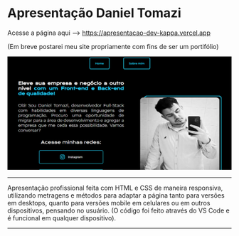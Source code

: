 # Apresentação Daniel Tomazi
Acesse a página aqui --> https://apresentacao-dev-kappa.vercel.app

(Em breve postarei meu site propriamente com fins de ser um portifólio)

![image](https://github.com/DanielTomazi/ApresentacaoDev/blob/main/Assets/img-demo-port.png)
******************
Apresentação profissional feita com HTML e CSS de maneira responsiva, utilizando metragens e métodos para adaptar a página tanto para versões em desktops, quanto para versões mobile em celulares ou em outros dispositivos, pensando no usuário. (O código foi feito através do VS Code e é funcional em qualquer dispositivo).
*****************
